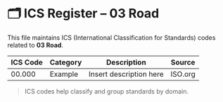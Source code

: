 # 🗂 ICS Register – 03 Road

This file maintains ICS (International Classification for Standards) codes related to **03 Road**.

| ICS Code | Category | Description | Source |
|----------|----------|-------------|--------|
| 00.000   | Example  | Insert description here | ISO.org |

> ICS codes help classify and group standards by domain.
